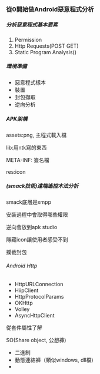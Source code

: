### 從0開始做Android惡意程式分析

##### 分析惡意程式基本要素

1. Permission
2. Http Requests\(POST GET\)
3. Static Program Analysis\(\)

##### 環境準備

* 惡意程式樣本
* 裝置
* 封包擷取
* 逆向分析

##### APK架構

assets:png, 主程式載入檔

lib:用ntk寫的東西

META-INF: 簽名檔

res:icon

##### \(smack技術\)遠端遙控木法分析

smack底層是xmpp

安裝過程中會取得哪些權限

逆向會放到apk studio

隱藏icon讓使用者感受不到



攔截封包

###### Android Http

* HttpURLConnection
* HiipClient
* HttpProtocolParams
* OKHttp
* Volley
* AsyncHttpClient

從套件屬性了解

SO\(Share object, 公想褲\)

* 二進制
* 動態連結褲（類似windows, dll檔\)
* 


